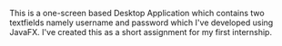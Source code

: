 This is a one-screen based Desktop Application which contains two textfields namely username and password which I've developed using JavaFX. I've created this as a short assignment for my first internship.
